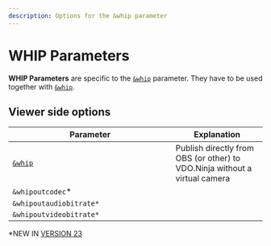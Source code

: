 ```yaml
---
description: Options for the &whip parameter
---
```


# WHIP Parameters

**WHIP Parameters** are specific to the [`&whip`](and-whip.md) parameter. They have to be used together with [`&whip`](and-whip.md).

## Viewer side options

<table><thead><tr><th width="307.57142857142856">Parameter</th><th>Explanation</th></tr></thead><tbody><tr><td><a href="and-whip.md"><code>&#x26;whip</code></a></td><td>Publish directly from OBS (or other) to VDO.Ninja without a virtual camera</td></tr><tr><td><code>&#x26;whipoutcodec</code>*</td><td></td></tr><tr><td><code>&#x26;whipoutaudiobitrate*</code></td><td></td></tr><tr><td><code>&#x26;whipoutvideobitrate*</code></td><td></td></tr></tbody></table>

\*NEW IN [VERSION 23](../../releases/v23.md)
